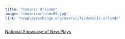 ```yaml
---
title: "Dominic Orlando"
image: "dominicorlando09.jpg"
link: "newplayexchange.org/users/172/dominic-orlando"
---
```


[National Showcase of New Plays](/programs/national-showcase-of-new-plays)